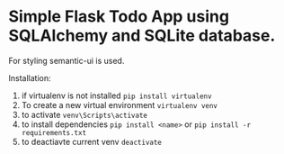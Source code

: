 # Simple Flask Todo App using SQLAlchemy and SQLite database.

For styling semantic-ui is used.

Installation:

1. if virtualenv is not installed `pip install virtualenv`
2. To create a new virtual environment `virtualenv venv`
3. to activate `venv\Scripts\activate`
4. to install dependencies `pip install <name>` or `pip install -r requirements.txt`
5. to deactiavte current venv `deactivate`  

